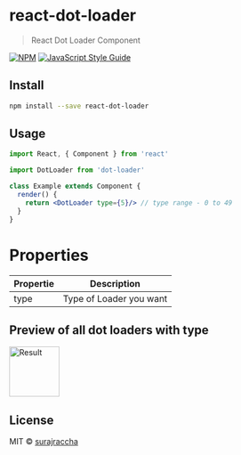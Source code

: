 # react-dot-loader

> React Dot Loader Component 

[![NPM](https://img.shields.io/npm/v/react-dot-loader.svg)](https://www.npmjs.com/package/react-dot-loader) [![JavaScript Style Guide](https://img.shields.io/badge/code_style-standard-brightgreen.svg)](https://standardjs.com)

## Install

```bash
npm install --save react-dot-loader
```

## Usage

```jsx
import React, { Component } from 'react'

import DotLoader from 'dot-loader'

class Example extends Component {
  render() {
    return <DotLoader type={5}/> // type range - 0 to 49
  }
}
```

# Properties

| Propertie    | Description                    |
| ------------ | ------------------------------ |
|    type      | Type of Loader you want        |


## Preview of all dot loaders with type 

<img src="./dot-loader.gif" alt="Result" width="90" height="90" />

## License

MIT © [surajraccha](https://github.com/surajraccha)
